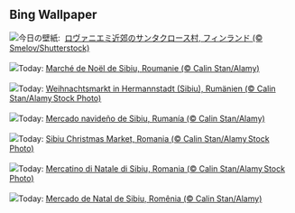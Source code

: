 ## Bing Wallpaper
![](https://www.bing.com/th?id=OHR.SantaClausVillage_JA-JP9442890850_UHD.jpg&w=1000)今日の壁紙: &nbsp;[ロヴァニエミ近郊のサンタクロース村, フィンランド (© Smelov/Shutterstock)](https://www.bing.com/th?id=OHR.SantaClausVillage_JA-JP9442890850_UHD.jpg)
<br><br/>
![](https://www.bing.com/th?id=OHR.SibiuRomania_FR-FR5904755818_UHD.jpg&w=1000)Today: [Marché de Noël de Sibiu, Roumanie  (© Calin Stan/Alamy)](https://www.bing.com/th?id=OHR.SibiuRomania_FR-FR5904755818_UHD.jpg)
<br><br/>
![](https://www.bing.com/th?id=OHR.SibiuRomania_DE-DE6226513054_UHD.jpg&w=1000)Today: [Weihnachtsmarkt in Hermannstadt (Sibiu), Rumänien (© Calin Stan/Alamy Stock Photo)](https://www.bing.com/th?id=OHR.SibiuRomania_DE-DE6226513054_UHD.jpg)
<br><br/>
![](https://www.bing.com/th?id=OHR.SibiuRomania_ES-ES0903750194_UHD.jpg&w=1000)Today: [Mercado navideño de Sibiu, Rumanía (© Calin Stan/Alamy)](https://www.bing.com/th?id=OHR.SibiuRomania_ES-ES0903750194_UHD.jpg)
<br><br/>
![](https://www.bing.com/th?id=OHR.SibiuRomania_EN-GB6095129735_UHD.jpg&w=1000)Today: [Sibiu Christmas Market, Romania (© Calin Stan/Alamy Stock Photo)](https://www.bing.com/th?id=OHR.SibiuRomania_EN-GB6095129735_UHD.jpg)
<br><br/>
![](https://www.bing.com/th?id=OHR.SibiuRomania_IT-IT8074363725_UHD.jpg&w=1000)Today: [Mercatino di Natale di Sibiu, Romania (© Calin Stan/Alamy Stock Photo)](https://www.bing.com/th?id=OHR.SibiuRomania_IT-IT8074363725_UHD.jpg)
<br><br/>
![](https://www.bing.com/th?id=OHR.SibiuRomania_PT-BR7281120144_UHD.jpg&w=1000)Today: [Mercado de Natal de Sibiu, Romênia (© Calin Stan/Alamy)](https://www.bing.com/th?id=OHR.SibiuRomania_PT-BR7281120144_UHD.jpg)
<br><br/>
